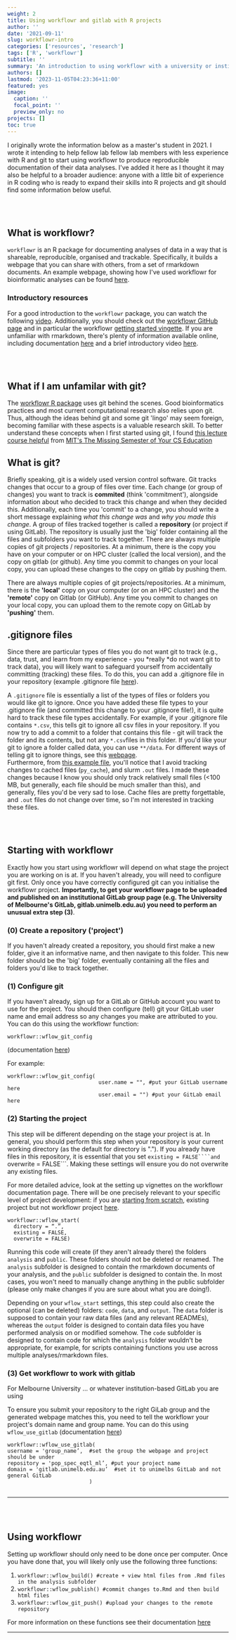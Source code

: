 ```yaml
---
weight: 2
title: Using workflowr and gitlab with R projects
author: ''
date: '2021-09-11'
slug: workflowr-intro
categories: ['resources', 'research']
tags: ['R', 'workflowr']
subtitle: ''
summary: 'An introduction to using workflowr with a university or institutional gitlab account'
authors: []
lastmod: '2023-11-05T04:23:36+11:00'
featured: yes
image:
  caption: ''
  focal_point: ''
  preview_only: no
projects: []
toc: true
---
```


I originally wrote the information below as a master's student in 2021. I wrote it intending to help fellow lab fellow lab members with less experience with R and git to start using workflowr to produce reproducible documentation of their data analyses. I've added it here as I thought it may also be helpful to a broader audience: anyone with a little bit of experience in R coding who is ready to expand their skills into R projects and git should find some information below useful. 

<br>
<br>

## What is workflowr? 

```workflowr``` is an R package for documenting analyses of data in a way that is shareable, reproducible, organised and trackable. Specifically, it builds a webpage that you can share with others, from a set of rmarkdown documents. An example webpage, showing how I've used workflowr for bioinformatic analyses can be found  [here](https://igr-lab.pages.gitlab.unimelb.edu.au/pop_spec_eqtl_ml/index.html).

### Introductory resources 

For a good introduction to the ```workflowr``` package, you can watch the following [video](https://www.youtube.com/watch?v=GrqM2VqIQ20&ab_channel=RConsortium). Additionally, you should check out the [workflowr GitHub page](https://workflowr.github.io/workflowr/index.html) and in particular the workflowr [getting started vingette](https://workflowr.github.io/workflowr/articles/wflow-01-getting-started.html). If you are unfamiliar with rmarkdown, there's plenty of information available online, including documentation [here](https://bookdown.org/yihui/rmarkdown) and a brief introductory video [here](https://www.youtube.com/watch?v=DNS7i2m4sB0&ab_channel=RogerPeng).


<p> </p> 

<br>
<br>
<p> </p>

## What if I am unfamilar with git?  

The [workflowr R package](https://workflowr.github.io/workflowr/index.html) uses git behind the scenes. Good bioinformatics practices and most current computational research also relies upon git. Thus, although the ideas behind git and some git 'lingo' may seem foreign, becoming familiar with these aspects is a valuable research skill. To better understand these concepts when I first started using git, I found [this lecture course helpful](https://missing.csail.mit.edu/2020/version-control/) from [MIT's The Missing Semester of Your CS Education](https://missing.csail.mit.edu/)

## What is git?

Briefly speaking, git is a widely used version control software. Git tracks changes that occur to a group of files over time. Each change (or group of changes) you want to track is **commited** (think 'commitment'), alongside information about who decided to track this change and when they decided this. Additionally, each time you 'commit' to a change, you should write a short message explaining *what this change was* and *why you made this change*. A group of files tracked together is called a **repository** (or project if using GitLab). The repository is usually just the 'big' folder containing all the files and subfolders you want to track together. 
There are always multiple copies of git projects / repositories. At a minimum, there is the copy you have on your computer or on HPC cluster (called the local version), and the copy on gitlab (or github). Any time you commit to changes on your local copy, you can upload these changes to the copy on gitlab by pushing them. 

There are always multiple copies of git projects/repositories. At a minimum, there is the **'local'** copy on your computer (or on an HPC cluster) and the **'remote'** copy on Gitlab (or GitHub). Any time you commit to changes on your local copy, you can upload them to the remote copy on GitLab by **'pushing'** them. 

## .gitignore files

Since there are particular types of files you do not want git to track (e.g., data, trust, and learn from my experience - you *really *do not want git to track data), you will likely want to safeguard yourself from accidentally committing (tracking) these files. To do this, you can add a .gitignore file in your repository (example .gitignore file [here](https://gitlab.unimelb.edu.au/igr-lab/pop_spec_eqtl_ml/-/blob/master/.gitignore)).

A ```.gitignore``` file is essentially a list of the types of files or folders you would like git to ignore. Once you have added these file types to your .gitignore file (and committed this change to your .gitignore file!), it is quite hard to track these file types accidentally. For example, if your .gitignore file contains ```*.csv```, this tells git to ignore all csv files in your repository. If you now try to add a commit to a folder that contains this file - git will track the folder and its contents, but not any ```*.csv```files in this folder. If you'd like your git to ignore a folder called data, you can use ```**/data```. For different ways of telling git to ignore things, see this [webpage](https://www.atlassian.com/git/tutorials/saving-changes/gitignore).  
Furthermore, from [this example file](https://gitlab.unimelb.edu.au/igr-lab/pop_spec_eqtl_ml/-/blob/master/.gitignore), you'll notice that I avoid tracking changes to cached files (```py_cache```), and slurm ```.out``` files. I made these changes because I know you should only track relatively small files (<100 MB, but generally, each file should be much smaller than this), and generally, files you'd be very sad to lose. Cache files are pretty forgettable, and ```.out``` files do not change over time, so I'm not interested in tracking these files. 

<p> </p> 


<br>
<br>
<p> </p>


## Starting with workflowr

Exactly how you start using workflowr will depend on what stage the project you are working on is at. If you haven't already, you will need to configure git first. Only once you have correctly configured git can you initialise the workflowr project. **Importantly, to get your workflowr page to be uploaded and published on an institutional GitLab group page (e.g. The University of Melbourne's GitLab, gitlab.unimelb.edu.au) you need to perform an unusual extra step (3)**. 


### (0) Create a repository ('project')

If you haven't already created a repository, you should first make a new folder, give it an informative name, and then navigate to this folder. This new folder should be the 'big' folder, eventually containing all the files and folders you'd like to track together. 

### (1) Configure git 

If you haven't already, sign up for a GitLab or GitHub account you want to use for the project. You should then configure (tell) git your GitLab user name and email address so any changes you make are attributed to you. 
You can do this using the workflowr function:

```workflowr::wflow_git_config``` 

(documentation [here](https://workflowr.github.io/workflowr/reference/wflow_git_config.html))

For example: 

```
workflowr::wflow_git_config(
                             user.name = "", #put your GitLab username here
                             user.email = "") #put your GitLab email here
```


### (2) Starting the project

This step will be different depending on the stage your project is at. In general, you should perform this step when your repository is your current working directory (as the default for directory is "."). If you already have files in this repository, it is essential that you set ```existing = FALSE````and ```overwrite = FALSE```. Making these settings will ensure you do not overwrite any existing files.

For more detailed advice, look at the setting up vignettes on the workflowr documentation page. There will be one precisely relevant to your specific level of project development:  if you are [starting from scratch](https://jdblischak.github.io/workflowr/articles/wflow-01-getting-started.html), existing project but not workflowr project [here](https://jdblischak.github.io/workflowr/articles/wflow-03-migrating.html). 

```
workflowr::wflow_start(
  directory = “.”, 
  existing = FALSE,
  overwrite = FALSE)

```
Running this code will create (if they aren't already there) the folders ```analysis``` and ```public```. These folders should not be deleted or renamed. The ```analysis``` subfolder is designed to contain the rmarkdown documents of your analysis, and the ```public``` subfolder is designed to contain the. In most cases, you won't need to manually change anything in the public subfolder (please only make changes if you are sure about what you are doing!). 

Depending on your ```wflow_start``` settings, this step could also create the optional (can be deleted) folders: ```code```, ```data```, and ```output```. The ```data``` folder is supposed to contain your raw data files (and any relevant READMEs), whereas the ```output``` folder is designed to contain data files you have performed analysis on or modified somehow. The ```code``` subfolder is designed to contain code for which the ```analysis``` folder wouldn't be appropriate, for example, for scripts containing functions you use across multiple analyses/rmarkdown files. 

### (3) Get workflowr to work with gitlab 

For Melbourne University ... or whatever institution-based GitLab you are using

To ensure you submit your repository to the right GiLab group and the generated webpage matches this, you need to tell the workflowr your project's domain name and group name. You can do this using ```wflow_use_gitlab``` (documentation [here](https://workflowr.github.io/workflowr/articles/wflow-06-gitlab.htmll))

```
workflowr::wflow_use_gitlab(
username = 'group_name’,  #set the group the webpage and project should be under
repository = 'pop_spec_eqtl_ml’, #put your project name
domain = 'gitlab.unimelb.edu.au’  #set it to unimelbs GitLab and not general GitLab
                          )


```
<p> </p>

---

<p> </p>
<br>
<br>

## Using workflowr

Setting up workflowr should only need to be done once per computer. Once you have done that, you will likely only use the following three functions:

1. ```workflowr::wflow_build() #create + view html files from .Rmd files in the analysis subfolder```
2. ```workflowr::wflow_publish() #commit changes to.Rmd and then build html files```
3. ```workflowr::wflow_git_push() #upload your changes to the remote repository```

For more information on these functions see their documentation [here](https://workflowr.github.io/workflowr/reference/index.html)

<p> </p> 

---

<p> </p> 

